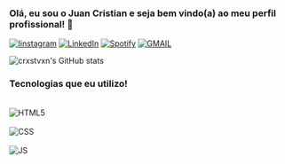 ### Olá, eu sou o Juan Cristian e seja bem vindo(a) ao meu perfil profissional! 🧛
[![Iinstagram](https://img.shields.io/badge/Instagram-E4405F?style=for-the-badge&logo=instagram&logoColor=white)](https://instagram.com/crxstvxn)
[![LinkedIn](https://img.shields.io/badge/LinkedIn-0077B5?style=for-the-badge&logo=linkedin&logoColor=white)](https://www.linkedin.com/in/juan-cristian-593007227/)
[![Spotify](https://img.shields.io/badge/Spotify-1ED760?&style=for-the-badge&logo=spotify&logoColor=white)](https://open.spotify.com/user/dsdrgn21az1mrckw3rywuqyj3)
[![GMAIL](https://img.shields.io/badge/Gmail-D14836?style=for-the-badge&logo=gmail&logoColor=white)](mailto:crxstvxn@outlook.com)

![crxstvxn's GitHub stats](https://github-readme-stats.vercel.app/api?username=crxstvxn&show_icons=true&theme=gruvbox)

### Tecnologias que eu utilizo!

<div style="display:inline-block"><br/>
 <img align= "center" src="https://img.shields.io/badge/HTML5-E34F26?style=for-the-badge&logo=html5&logoColor=white" alt="HTML5">
</div>

<div style="display:inline_block"><br/>
 <img align= "center" src="https://img.shields.io/badge/CSS-239120?&style=for-the-badge&logo=css3&logoColor=white" alt="CSS">
</div>

<div style="display:inline-block"><br/>
 <img align= "center" src="https://img.shields.io/badge/JavaScript-F7DF1E?style=for-the-badge&logo=javascript&logoColor=black" alt="JS">
</div>
